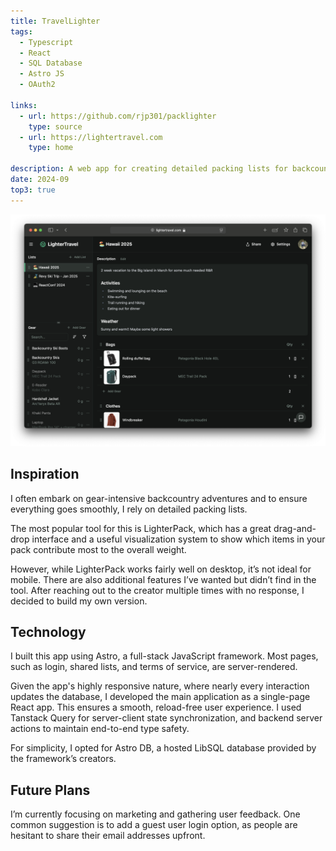 ```yaml
---
title: TravelLighter
tags:
  - Typescript
  - React
  - SQL Database
  - Astro JS
  - OAuth2

links:
  - url: https://github.com/rjp301/packlighter
    type: source
  - url: https://lightertravel.com
    type: home

description: A web app for creating detailed packing lists for backcountry adventures
date: 2024-09
top3: true
---
```


![main app](./screenshot.png)

## Inspiration

I often embark on gear-intensive backcountry adventures and to ensure everything goes smoothly, I rely on detailed packing lists.

The most popular tool for this is LighterPack, which has a great drag-and-drop interface and a useful visualization system to show which items in your pack contribute most to the overall weight.

However, while LighterPack works fairly well on desktop, it’s not ideal for mobile. There are also additional features I’ve wanted but didn’t find in the tool. After reaching out to the creator multiple times with no response, I decided to build my own version.

## Technology

I built this app using Astro, a full-stack JavaScript framework. Most pages, such as login, shared lists, and terms of service, are server-rendered.

Given the app's highly responsive nature, where nearly every interaction updates the database, I developed the main application as a single-page React app. This ensures a smooth, reload-free user experience. I used Tanstack Query for server-client state synchronization, and backend server actions to maintain end-to-end type safety.

For simplicity, I opted for Astro DB, a hosted LibSQL database provided by the framework’s creators.

## Future Plans

I’m currently focusing on marketing and gathering user feedback. One common suggestion is to add a guest user login option, as people are hesitant to share their email addresses upfront.
